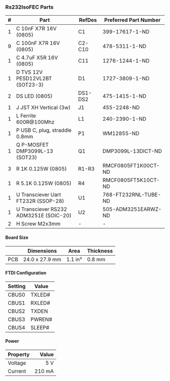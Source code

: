 ### Rs232IsoFEC Parts

|  # | Part                                              | RefDes  | Preferred Part Number       |
|---:|---------------------------------------------------|---------|-----------------------------|
|  1 | C 10nF X7R 16V (0805)                             | C1      | 399-17617-1-ND              |
|  9 | C 100nF X7R 16V (0805)                            | C2-C10  | 478-5311-1-ND               |
|  1 | C 4.7uF X5R 16V (0805)                            | C11     | 1276-1244-1-ND              |
|  1 | D TVS 12V PESD12VL2BT (SOT23-3)                   | D1      | 1727-3809-1-ND              |
|  2 | DS LED (0805)                                     | DS1-DS2 | 475-1415-1-ND               |
|  1 | J JST XH Vertical (3w)                            | J1      | 455-2248-ND                 |
|  1 | L Ferrite 600R@100Mhz                             | L1      | 240-2390-1-ND               |
|  1 | P USB C, plug, straddle 0.8mm                     | P1      | WM12855-ND                  |
|  1 | Q P-MOSFET DMP3099L-13 (SOT23)                    | Q1      | DMP3099L-13DICT-ND          |
|  3 | R 1K 0.125W (0805)                                | R1-R3   | RMCF0805FT1K00CT-ND         |
|  1 | R 5.1K 0.125W (0805)                              | R4      | RMCF0805FT5K10CT-ND         |
|  1 | U Transciever Uart FT232R (SSOP-28)               | U1      | 768-FT232RNL-TUBE-ND        |
|  1 | U Transciever RS232 ADM3251E (SOIC-20)            | U2      | 505-ADM3251EARWZ-ND         |
|  2 | H Screw M2x3mm                                    | -       | -                           |


#### Board Size

|       |      Dimensions | Area    | Thickness |
|-------|-----------------|---------|-----------|
| PCB   |  24.0 x 27.9 mm | 1.1 in² |    0.8 mm |


#### FTDI Configuration

| Setting | Value  |
|---------|--------|
| CBUS0   | TXLED# |
| CBUS1   | RXLED# |
| CBUS2   | TXDEN  |
| CBUS3   | PWREN# |
| CBUS4   | SLEEP# |


#### Power

| Property | Value  |
|----------|-------:|
| Voltage  |    5 V |
| Current  | 210 mA |
